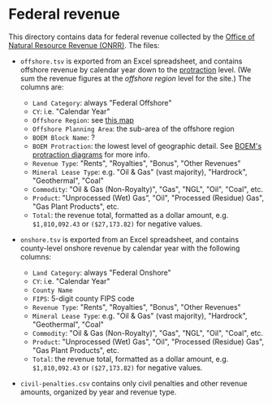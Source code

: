 # Federal revenue
This directory contains data for federal revenue collected by the
[Office of Natural Resource Revenue (ONRR)][ONRR]. The files:

* `offshore.tsv` is exported from an Excel spreadsheet, and contains
  offshore revenue by calendar year down to the [protraction] level.
  (We sum the revenue figures at the _offshore region_ level for the site.)
  The columns are:
  * `Land Category`: always "Federal Offshore"
  * `CY`: i.e. "Calendar Year"
  * `Offshore Region`: see [this map](https://github.com/18F/doi-extractives-data/wiki/Data-Catalog#offshore-areas)
  * `Offshore Planning Area`: the sub-area of the offshore region
  * `BOEM Block Name`: ?
  * `BOEM Protraction`: the lowest level of geographic detail. See [BOEM's protraction diagrams](https://www.boem.gov/Official-Protraction-Diagrams/) for more info.
  * `Revenue Type`: "Rents", "Royalties", "Bonus", "Other Revenues"
  * `Mineral Lease Type`: e.g. "Oil & Gas" (vast majority), "Hardrock",
    "Geothermal", "Coal"
  * `Commodity`: "Oil & Gas (Non-Royalty)", "Gas", "NGL", "Oil", "Coal", etc.
  * `Product`: "Unprocessed (Wet) Gas", "Oil", "Processed (Residue) Gas", "Gas Plant Products", etc.
  * `Total`: the revenue total, formatted as a dollar amount, e.g.
    `$1,810,092.43` or `($27,173.82)` for negative values.
  
* `onshore.tsv` is exported from an Excel spreadsheet, and contains
  county-level onshore revenue by calendar year with the following columns:
  * `Land Category`: always "Federal Onshore"
  * `CY`: i.e. "Calendar Year"
  * `County Name`
  * `FIPS`: 5-digit county FIPS code
  * `Revenue Type`: "Rents", "Royalties", "Bonus", "Other Revenues"
  * `Mineral Lease Type`: e.g. "Oil & Gas" (vast majority), "Hardrock",
    "Geothermal", "Coal"
  * `Commodity`: "Oil & Gas (Non-Royalty)", "Gas", "NGL", "Oil", "Coal", etc.
  * `Product`: "Unprocessed (Wet) Gas", "Oil", "Processed (Residue) Gas", "Gas Plant Products", etc.
  * `Total`: the revenue total, formatted as a dollar amount, e.g.
    `$1,810,092.43` or `($27,173.82)` for negative values.

* `civil-penalties.csv` contains only civil penalties and other revenue
  amounts, organized by year and revenue type.

[ONRR]: https://www.onrr.gov/
[protraction]: https://www.boem.gov/Official-Protraction-Diagrams/
